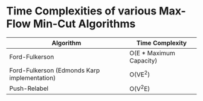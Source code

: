 # Time Complexities of various Max-Flow Min-Cut Algorithms

| Algorithm | Time Complexity |
|---|---|
|Ford-Fulkerson|O(E * Maximum Capacity)|
|Ford-Fulkerson (Edmonds Karp implementation)|O(VE<sup>2</sup>)|
|Push-Relabel|O(V<sup>2</sup>E)|